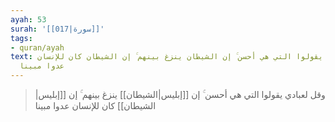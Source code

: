 ```yaml
---
ayah: 53
surah: '[[017|سورة]]'
tags:
- quran/ayah
text: وقل لعبادي يقولوا التي هي أحسن ۚ إن الشيطان ينزغ بينهم ۚ إن الشيطان كان للإنسان
  عدوا مبينا
---
```

> وقل لعبادي يقولوا التي هي أحسن ۚ إن [[إبليس|الشيطان]] ينزغ بينهم ۚ إن [[إبليس|الشيطان]] كان للإنسان عدوا مبينا
